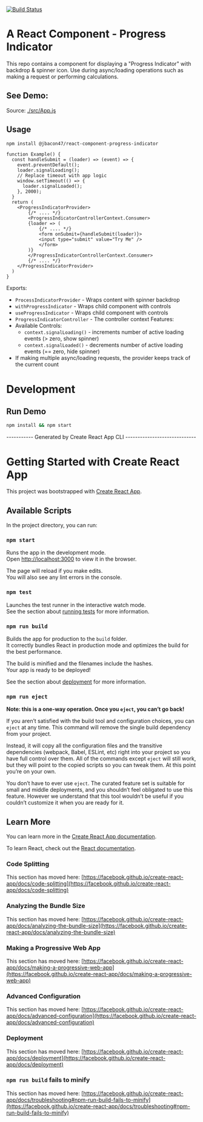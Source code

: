 [![Build Status](https://travis-ci.com/jbacon/react-component-progress-indicator.svg?branch=main)](https://travis-ci.com/jbacon/react-component-progress-indicator.svg?branch=main)

# A React Component - Progress Indicator
This repo contains a component for displaying a "Progress Indicator" with backdrop & spinner icon.
Use during async/loading operations such as making a request or performing calculations.
 
## See Demo: []()
Source: [./src/App.js](./src/App.js)

## Usage 
```bash
npm install @jbacon47/react-component-progress-indicator
```
```JSX
function Example() {
  const handleSubmit = (loader) => (event) => {
    event.preventDefault();
    loader.signalLoading();
    // Replace timeout with app logic
    window.setTimeout(() => {
      loader.signalLoaded();
    }, 2000);
  }
  return (
    <ProgressIndicatorProvider>
        {/* .... */}
        <ProgressIndicatorControllerContext.Consumer>
        {loader => (
            {/* .... */}
            <form onSubmit={handleSubmit(loader)}>
            <input type="submit" value="Try Me" />
            </form>
        )}
        </ProgressIndicatorControllerContext.Consumer>
        {/* .... */}
    </ProgressIndicatorProvider>
  )
}
```
Exports:
- `ProcessIndicatorProvider` - Wraps content with spinner backdrop
- `withProgressIndicator` - Wraps child component with controls
- `useProgressIndicator` - Wraps child component with controls
- `ProgressIndicatorController` - The controller context
Features:
- Available Controls:
    - `context.signalLoading()` - increments number of active loading events (> zero, show spinner)
    - `context.signalLoaded()` - decrements number of active loading events (== zero, hide spinner)
- If making multiple async/loading requests, the provider keeps track of the current count

# Development

## Run Demo
```bash
npm install && npm start
```

----------- Generated by Create React App CLI -----------------------------

# Getting Started with Create React App

This project was bootstrapped with [Create React App](https://github.com/facebook/create-react-app).

## Available Scripts

In the project directory, you can run:

### `npm start`

Runs the app in the development mode.\
Open [http://localhost:3000](http://localhost:3000) to view it in the browser.

The page will reload if you make edits.\
You will also see any lint errors in the console.

### `npm test`

Launches the test runner in the interactive watch mode.\
See the section about [running tests](https://facebook.github.io/create-react-app/docs/running-tests) for more information.

### `npm run build`

Builds the app for production to the `build` folder.\
It correctly bundles React in production mode and optimizes the build for the best performance.

The build is minified and the filenames include the hashes.\
Your app is ready to be deployed!

See the section about [deployment](https://facebook.github.io/create-react-app/docs/deployment) for more information.

### `npm run eject`

**Note: this is a one-way operation. Once you `eject`, you can’t go back!**

If you aren’t satisfied with the build tool and configuration choices, you can `eject` at any time. This command will remove the single build dependency from your project.

Instead, it will copy all the configuration files and the transitive dependencies (webpack, Babel, ESLint, etc) right into your project so you have full control over them. All of the commands except `eject` will still work, but they will point to the copied scripts so you can tweak them. At this point you’re on your own.

You don’t have to ever use `eject`. The curated feature set is suitable for small and middle deployments, and you shouldn’t feel obligated to use this feature. However we understand that this tool wouldn’t be useful if you couldn’t customize it when you are ready for it.

## Learn More

You can learn more in the [Create React App documentation](https://facebook.github.io/create-react-app/docs/getting-started).

To learn React, check out the [React documentation](https://reactjs.org/).

### Code Splitting

This section has moved here: [https://facebook.github.io/create-react-app/docs/code-splitting](https://facebook.github.io/create-react-app/docs/code-splitting)

### Analyzing the Bundle Size

This section has moved here: [https://facebook.github.io/create-react-app/docs/analyzing-the-bundle-size](https://facebook.github.io/create-react-app/docs/analyzing-the-bundle-size)

### Making a Progressive Web App

This section has moved here: [https://facebook.github.io/create-react-app/docs/making-a-progressive-web-app](https://facebook.github.io/create-react-app/docs/making-a-progressive-web-app)

### Advanced Configuration

This section has moved here: [https://facebook.github.io/create-react-app/docs/advanced-configuration](https://facebook.github.io/create-react-app/docs/advanced-configuration)

### Deployment

This section has moved here: [https://facebook.github.io/create-react-app/docs/deployment](https://facebook.github.io/create-react-app/docs/deployment)

### `npm run build` fails to minify

This section has moved here: [https://facebook.github.io/create-react-app/docs/troubleshooting#npm-run-build-fails-to-minify](https://facebook.github.io/create-react-app/docs/troubleshooting#npm-run-build-fails-to-minify)
